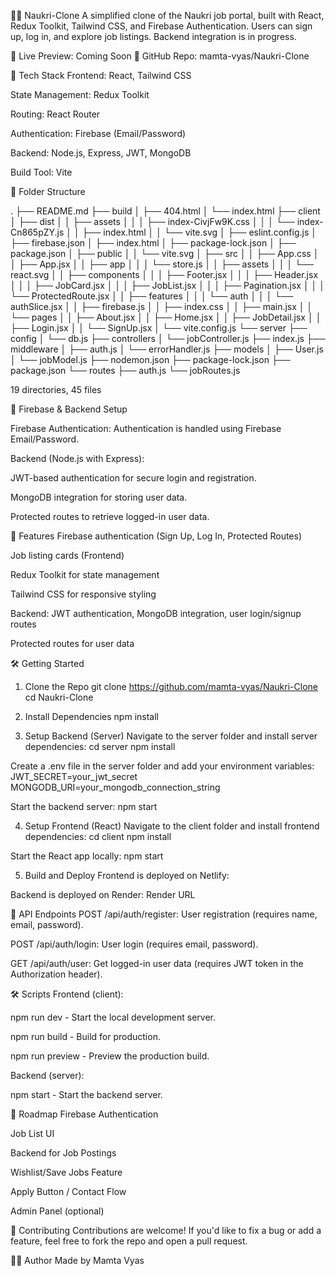 🧑‍💼 Naukri-Clone
A simplified clone of the Naukri job portal, built with React, Redux Toolkit, Tailwind CSS, and Firebase Authentication. Users can sign up, log in, and explore job listings. Backend integration is in progress.

🔗 Live Preview: Coming Soon
📁 GitHub Repo: mamta-vyas/Naukri-Clone

🧰 Tech Stack
Frontend: React, Tailwind CSS

State Management: Redux Toolkit

Routing: React Router

Authentication: Firebase (Email/Password)

Backend: Node.js, Express, JWT, MongoDB

Build Tool: Vite

📂 Folder Structure

.
├── README.md
├── build
│   ├── 404.html
│   └── index.html
├── client
│   ├── dist
│   │   ├── assets
│   │   │   ├── index-CivjFw9K.css
│   │   │   └── index-Cn865pZY.js
│   │   ├── index.html
│   │   └── vite.svg
│   ├── eslint.config.js
│   ├── firebase.json
│   ├── index.html
│   ├── package-lock.json
│   ├── package.json
│   ├── public
│   │   └── vite.svg
│   ├── src
│   │   ├── App.css
│   │   ├── App.jsx
│   │   ├── app
│   │   │   └── store.js
│   │   ├── assets
│   │   │   └── react.svg
│   │   ├── components
│   │   │   ├── Footer.jsx
│   │   │   ├── Header.jsx
│   │   │   ├── JobCard.jsx
│   │   │   ├── JobList.jsx
│   │   │   ├── Pagination.jsx
│   │   │   └── ProtectedRoute.jsx
│   │   ├── features
│   │   │   └── auth
│   │   │       └── authSlice.jsx
│   │   ├── firebase.js
│   │   ├── index.css
│   │   ├── main.jsx
│   │   └── pages
│   │       ├── About.jsx
│   │       ├── Home.jsx
│   │       ├── JobDetail.jsx
│   │       ├── Login.jsx
│   │       └── SignUp.jsx
│   └── vite.config.js
└── server
    ├── config
    │   └── db.js
    ├── controllers
    │   └── jobController.js
    ├── index.js
    ├── middleware
    │   ├── auth.js
    │   └── errorHandler.js
    ├── models
    │   ├── User.js
    │   └── jobModel.js
    ├── nodemon.json
    ├── package-lock.json
    ├── package.json
    └── routes
        ├── auth.js
        └── jobRoutes.js

19 directories, 45 files

🔐 Firebase & Backend Setup

Firebase Authentication: Authentication is handled using Firebase Email/Password.

Backend (Node.js with Express):

JWT-based authentication for secure login and registration.

MongoDB integration for storing user data.

Protected routes to retrieve logged-in user data.


📂 Features
Firebase authentication (Sign Up, Log In, Protected Routes)

Job listing cards (Frontend)

Redux Toolkit for state management

Tailwind CSS for responsive styling

Backend: JWT authentication, MongoDB integration, user login/signup routes

Protected routes for user data

🛠 Getting Started
1. Clone the Repo
git clone https://github.com/mamta-vyas/Naukri-Clone
cd Naukri-Clone

2. Install Dependencies
npm install

3. Setup Backend (Server)
Navigate to the server folder and install server dependencies:
cd server
npm install

Create a .env file in the server folder and add your environment variables:
JWT_SECRET=your_jwt_secret
MONGODB_URI=your_mongodb_connection_string

Start the backend server:
npm start

4. Setup Frontend (React)
Navigate to the client folder and install frontend dependencies:
cd client
npm install

Start the React app locally:
npm start

5. Build and Deploy
Frontend is deployed on Netlify:

Backend is deployed on Render:
Render URL

🔐 API Endpoints
POST /api/auth/register: User registration (requires name, email, password).

POST /api/auth/login: User login (requires email, password).

GET /api/auth/user: Get logged-in user data (requires JWT token in the Authorization header).

🛠 Scripts
Frontend (client):

npm run dev - Start the local development server.

npm run build - Build for production.

npm run preview - Preview the production build.

Backend (server):

npm start - Start the backend server.


🚧 Roadmap
Firebase Authentication

Job List UI

Backend for Job Postings

Wishlist/Save Jobs Feature

Apply Button / Contact Flow

Admin Panel (optional)

🤝 Contributing
Contributions are welcome! If you'd like to fix a bug or add a feature, feel free to fork the repo and open a pull request.

🙋‍♀️ Author
Made by Mamta Vyas
